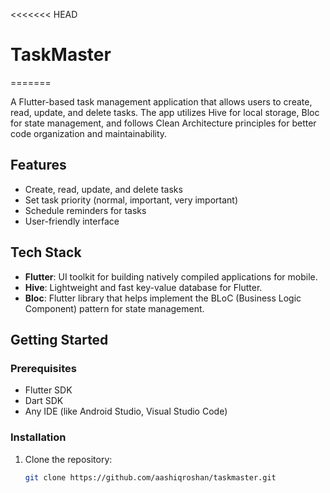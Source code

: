 <<<<<<< HEAD
# TaskMaster
=======

A Flutter-based task management application that allows users to create, read, update, and delete tasks. The app utilizes Hive for local storage, Bloc for state management, and follows Clean Architecture principles for better code organization and maintainability.

## Features

- Create, read, update, and delete tasks
- Set task priority (normal, important, very important)
- Schedule reminders for tasks
- User-friendly interface

## Tech Stack

- **Flutter**: UI toolkit for building natively compiled applications for mobile.
- **Hive**: Lightweight and fast key-value database for Flutter.
- **Bloc**: Flutter library that helps implement the BLoC (Business Logic Component) pattern for state management.

## Getting Started

### Prerequisites

- Flutter SDK
- Dart SDK
- Any IDE (like Android Studio, Visual Studio Code)

### Installation

1. Clone the repository:

   ```bash
   git clone https://github.com/aashiqroshan/taskmaster.git

